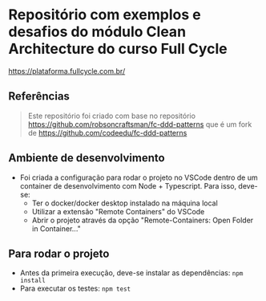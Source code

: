 # Repositório com exemplos e desafios do módulo Clean Architecture do curso Full Cycle

https://plataforma.fullcycle.com.br/

## Referências

> Este repositório foi criado com base no repositório https://github.com/robsoncraftsman/fc-ddd-patterns que é um fork de https://github.com/codeedu/fc-ddd-patterns

## Ambiente de desenvolvimento

- Foi criada a configuração para rodar o projeto no VSCode dentro de um container de desenvolvimento com Node + Typescript. Para isso, deve-se:
    - Ter o docker/docker desktop instalado na máquina local
    - Utilizar a extensão "Remote Containers" do VSCode
    - Abrir o projeto através da opção "Remote-Containers: Open Folder in Container..."

## Para rodar o projeto

- Antes da primeira execução, deve-se instalar as dependências:
`npm install`
- Para executar os testes:
`npm test`
